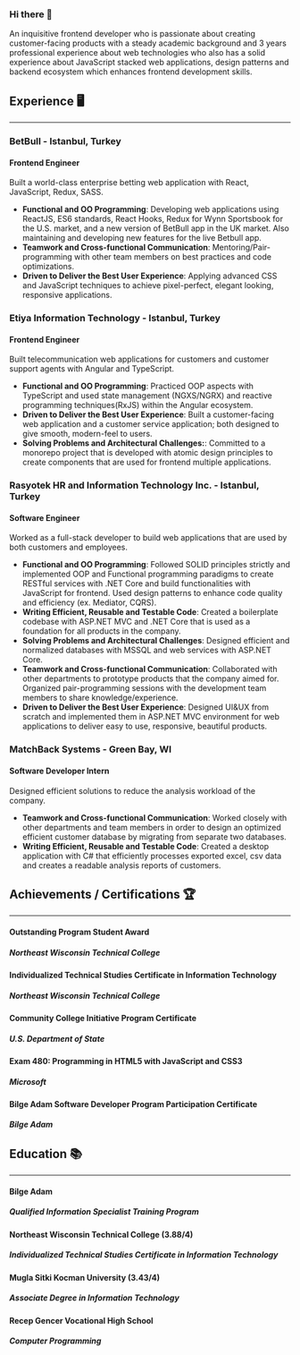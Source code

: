 ### Hi there 👋
An inquisitive frontend developer who is passionate about creating customer-facing products with a steady academic background and 3 years professional experience about web technologies who also has a solid experience about JavaScript stacked web applications, design patterns and backend ecosystem which enhances frontend development skills.

## Experience 🖥
---
### **BetBull** - Istanbul, Turkey
#### **Frontend Engineer**
Built a world-class enterprise betting web application with React, JavaScript, Redux, SASS.
- **Functional and OO Programming**: Developing web applications using ReactJS, ES6 standards, React Hooks, Redux for Wynn Sportsbook for the U.S. market, and a new version of BetBull app in the UK market. Also maintaining and developing new features for the live Betbull app.
- **Teamwork and Cross-functional Communication**: Mentoring/Pair-programming with other team members on best practices and code optimizations.
- **Driven to Deliver the Best User Experience**: Applying advanced CSS and JavaScript techniques to achieve pixel-perfect, elegant looking, responsive applications.

### **Etiya Information Technology** - Istanbul, Turkey
#### **Frontend Engineer**
Built telecommunication web applications for customers and customer support agents with Angular and TypeScript.
- **Functional and OO Programming**: Practiced OOP aspects with TypeScript and used state management (NGXS/NGRX) and reactive programming techniques(RxJS) within the Angular ecosystem.
- **Driven to Deliver the Best User Experience**: Built a customer-facing web application and a customer service application; both designed to give smooth, modern-feel to users.
- **Solving Problems and Architectural Challenges:**: Committed to a monorepo project that is developed with atomic design principles to create components that are used for frontend multiple applications.

### **Rasyotek HR and Information Technology Inc.** - Istanbul, Turkey
#### **Software Engineer**
Worked as a full-stack developer to build web applications that are used by both customers and employees.
- **Functional and OO Programming**: Followed SOLID principles strictly and implemented OOP and Functional programming paradigms to create RESTful services with .NET Core and build functionalities with JavaScript for frontend. Used design patterns to enhance code quality and efficiency (ex. Mediator, CQRS).
- **Writing Efficient, Reusable and Testable Code**: Created a boilerplate codebase with ASP.NET MVC and .NET Core that is used as a foundation for all products in the company.
- **Solving Problems and Architectural Challenges**: Designed efficient and normalized databases with MSSQL and web services with ASP.NET Core.
- **Teamwork and Cross-functional Communication**: Collaborated with other departments to prototype products that the company aimed for. Organized pair-programming sessions with the development team members to share knowledge/experience.
- **Driven to Deliver the Best User Experience**: Designed UI&UX from scratch and implemented them in ASP.NET MVC environment for web applications to deliver easy to use, responsive, beautiful products.

### **MatchBack Systems** - Green Bay, WI
#### **Software Developer Intern**
Designed efficient solutions to reduce the analysis workload of the company.
- **Teamwork and Cross-functional Communication**: Worked closely with other departments and team members in order to design an optimized efficient customer database by migrating from separate two databases.
- **Writing Efficient, Reusable and Testable Code**: Created a desktop application with C# that efficiently processes exported excel, csv data and creates a readable analysis reports of customers.

## Achievements / Certifications 🏆
---
#### Outstanding Program Student Award
##### **Northeast Wisconsin Technical College**  

#### Individualized Technical Studies Certificate in Information Technology
##### **Northeast Wisconsin Technical College**  

#### Community College Initiative Program Certificate
##### **U.S. Department of State**

#### Exam 480: Programming in HTML5 with JavaScript and CSS3
##### **Microsoft**  

#### Bilge Adam Software Developer Program Participation Certificate	
##### **Bilge Adam**  

## Education 📚
---
#### **Bilge Adam**
##### Qualified Information Specialist Training Program  
#### **Northeast Wisconsin Technical College** (3.88/4)
##### Individualized Technical Studies Certificate in Information Technology  
#### **Mugla Sitki Kocman University** (3.43/4)
##### Associate Degree in Information Technology  
#### **Recep Gencer Vocational High School**
##### Computer Programming
